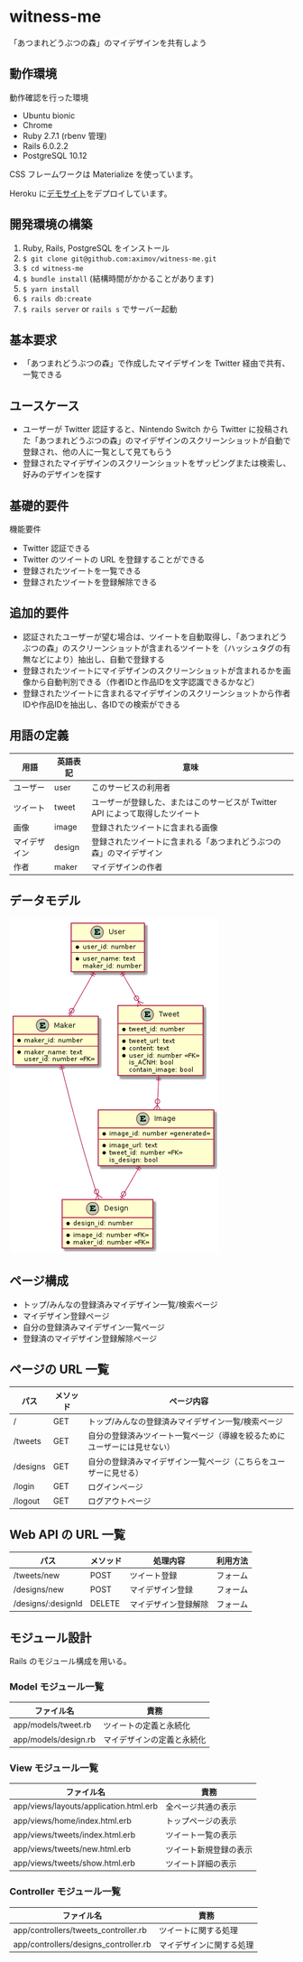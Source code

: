 # witness-me

「あつまれどうぶつの森」のマイデザインを共有しよう

## 動作環境

動作確認を行った環境

- Ubuntu bionic
- Chrome
- Ruby 2.7.1 (rbenv 管理)
- Rails 6.0.2.2
- PostgreSQL 10.12

CSS フレームワークは Materialize を使っています。

Heroku に[デモサイト](https://young-plains-83775.herokuapp.com/)をデプロイしています。

## 開発環境の構築

1. Ruby, Rails, PostgreSQL をインストール
1. `$ git clone git@github.com:aximov/witness-me.git`
1. `$ cd witness-me`
1. `$ bundle install` (結構時間がかかることがあります)
1. `$ yarn install`
1. `$ rails db:create`
1. `$ rails server` or `rails s` でサーバー起動

## 基本要求

- 「あつまれどうぶつの森」で作成したマイデザインを Twitter 経由で共有、一覧できる

## ユースケース

- ユーザーが Twitter 認証すると、Nintendo Switch から Twitter に投稿された「あつまれどうぶつの森」のマイデザインのスクリーンショットが自動で登録され、他の人に一覧として見てもらう
- 登録されたマイデザインのスクリーンショットをザッピングまたは検索し、好みのデザインを探す

## 基礎的要件

機能要件

- Twitter 認証できる
- Twitter のツイートの URL を登録することができる
- 登録されたツイートを一覧できる
- 登録されたツイートを登録解除できる

## 追加的要件

- 認証されたユーザーが望む場合は、ツイートを自動取得し、「あつまれどうぶつの森」のスクリーンショットが含まれるツイートを（ハッシュタグの有無などにより）抽出し、自動で登録する
- 登録されたツイートにマイデザインのスクリーンショットが含まれるかを画像から自動判別できる（作者IDと作品IDを文字認識できるかなど）
- 登録されたツイートに含まれるマイデザインのスクリーンショットから作者IDや作品IDを抽出し、各IDでの検索ができる

## 用語の定義

| 用語         | 英語表記 | 意味                                                                          |
| ------------ | -------- | ----------------------------------------------------------------------------- |
| ユーザー     | user     | このサービスの利用者                                                          |
| ツイート     | tweet    | ユーザーが登録した、またはこのサービスが Twitter API によって取得したツイート |
| 画像         | image    | 登録されたツイートに含まれる画像                                              |
| マイデザイン | design   | 登録されたツイートに含まれる「あつまれどうぶつの森」のマイデザイン            |
| 作者         | maker    | マイデザインの作者                                                            |

## データモデル

![entity-relationship-diagram](https://raw.githubusercontent.com/aximov/witness-me/master/doc/uml/entity-relationship.png)

## ページ構成

- トップ/みんなの登録済みマイデザイン一覧/検索ページ
- マイデザイン登録ページ
- 自分の登録済みマイデザイン一覧ページ
- 登録済のマイデザイン登録解除ページ

## ページの URL 一覧

| パス     | メソッド | ページ内容                                                               |
| -------- | -------- | ------------------------------------------------------------------------ |
| /        | GET      | トップ/みんなの登録済みマイデザイン一覧/検索ページ                       |
| /tweets  | GET      | 自分の登録済みツイート一覧ページ（導線を絞るためにユーザーには見せない） |
| /designs | GET      | 自分の登録済みマイデザイン一覧ページ（こちらをユーザーに見せる）         |
| /login   | GET      | ログインページ                                                           |
| /logout  | GET      | ログアウトページ                                                         |

## Web API の URL 一覧

| パス               | メソッド | 処理内容             | 利用方法 |
| ------------------ | -------- | -------------------- | -------- |
| /tweets/new        | POST     | ツイート登録         | フォーム |
| /designs/new       | POST     | マイデザイン登録     | フォーム |
| /designs/:designId | DELETE   | マイデザイン登録解除 | フォーム |

## モジュール設計

Rails のモジュール構成を用いる。

### Model モジュール一覧

| ファイル名           | 責務                       |
| -------------------- | -------------------------- |
| app/models/tweet.rb  | ツイートの定義と永続化     |
| app/models/design.rb | マイデザインの定義と永続化 |

### View モジュール一覧

| ファイル名                             | 責務                   |
| -------------------------------------- | ---------------------- |
| app/views/layouts/application.html.erb | 全ページ共通の表示     |
| app/views/home/index.html.erb          | トップページの表示     |
| app/views/tweets/index.html.erb        | ツイート一覧の表示     |
| app/views/tweets/new.html.erb          | ツイート新規登録の表示 |
| app/views/tweets/show.html.erb         | ツイート詳細の表示     |

### Controller モジュール一覧

| ファイル名                            | 責務                     |
| ------------------------------------- | ------------------------ |
| app/controllers/tweets_controller.rb  | ツイートに関する処理     |
| app/controllers/designs_controller.rb | マイデザインに関する処理 |

